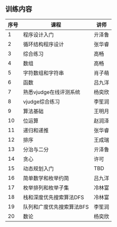 ## 训练内容

| 序号 | 课程             | 讲师  |
|----|----------------|-----|
| 1  | 程序设计入门         | 亓泽鲁 |
| 2  | 循环结构程序设计       | 张华睿 |
| 3  | 综合练习           | 高畅  |
| 4  | 数组             | 高畅  |
| 5  | 字符数组和字符串       | 肖子萌 |
| 6  | 函数             | 吕九洋 |
| 7  | 熟悉vjudge在线评测系统 | 杨奕欣 |
| 8  | vjudge综合练习     | 李笙润 |
| 9  | 算法基础           | 王明月 |
| 10 | 位运算            | 赵润泽 |
| 11 | 递归和递推          | 张华睿 |
| 12 | 排序             | 王成瑞 |
| 13 | 分治与二分          | 亓泽鲁 |
| 14 | 贪心             | 许可  |
| 15 | 动态规划入门         | TBD |
| 16 | 简单数学和枚举约简      | 吕九洋 |
| 17 | 枚举排列和枚举子集      | 冷林富 |
| 18 | 栈和深度优先搜索算法DFS  | 冷林富 |
| 19 | 队列和广度优先搜索算法BFS | 李笙润 |
| 20 | 数论             | 杨奕欣 |

